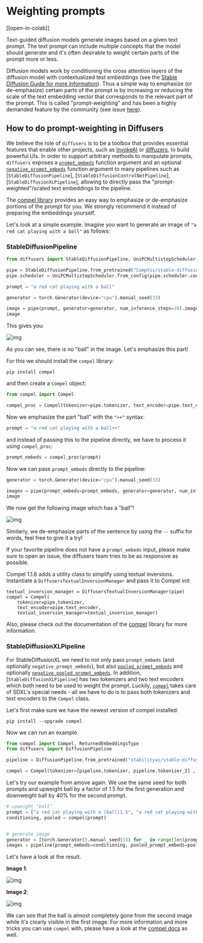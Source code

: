 <!--Copyright 2023 The HuggingFace Team. All rights reserved.

Licensed under the Apache License, Version 2.0 (the "License"); you may not use this file except in compliance with
the License. You may obtain a copy of the License at

http://www.apache.org/licenses/LICENSE-2.0

Unless required by applicable law or agreed to in writing, software distributed under the License is distributed on
an "AS IS" BASIS, WITHOUT WARRANTIES OR CONDITIONS OF ANY KIND, either express or implied. See the License for the
specific language governing permissions and limitations under the License.
-->

# Weighting prompts

[[open-in-colab]]

Text-guided diffusion models generate images based on a given text prompt. The text prompt
can include multiple concepts that the model should generate and it's often desirable to weight
certain parts of the prompt more or less. 

Diffusion models work by conditioning the cross attention layers of the diffusion model with contextualized text embeddings (see the [Stable Diffusion Guide for more information](../stable-diffusion)).
Thus a simple way to emphasize (or de-emphasize) certain parts of the prompt is by increasing or reducing the scale of the text embedding vector that corresponds to the relevant part of the prompt.
This is called "prompt-weighting" and has been a highly demanded feature by the community (see issue [here](https://github.com/huggingface/diffusers/issues/2431)).

## How to do prompt-weighting in Diffusers

We believe the role of `diffusers` is to be a toolbox that provides essential features that enable other projects, such as [InvokeAI](https://github.com/invoke-ai/InvokeAI) or [diffuzers](https://github.com/abhishekkrthakur/diffuzers), to build powerful UIs. In order to support arbitrary methods to manipulate prompts, `diffusers` exposes a [`prompt_embeds`](https://huggingface.co/docs/diffusers/en/api/pipelines/stable_diffusion/text2img#diffusers.StableDiffusionPipeline.__call__.prompt_embeds) function argument and an optional [`negative_prompt_embeds`](https://huggingface.co/docs/diffusers/en/api/pipelines/stable_diffusion/text2img#diffusers.StableDiffusionPipeline.__call__.negative_prompt_embeds) function argument to many pipelines such as [`StableDiffusionPipeline`], [`StableDiffusionControlNetPipeline`], [`StableDiffusionXLPipeline`], allowing to directly pass the "prompt-weighted"/scaled text embeddings to the pipeline.

The [compel library](https://github.com/damian0815/compel) provides an easy way to emphasize or de-emphasize portions of the prompt for you. We strongly recommend it instead of preparing the embeddings yourself.

Let's look at a simple example. Imagine you want to generate an image of `"a red cat playing with a ball"` as 
follows:


### StableDiffusionPipeline

```py
from diffusers import StableDiffusionPipeline, UniPCMultistepScheduler

pipe = StableDiffusionPipeline.from_pretrained("CompVis/stable-diffusion-v1-4")
pipe.scheduler = UniPCMultistepScheduler.from_config(pipe.scheduler.config)

prompt = "a red cat playing with a ball"

generator = torch.Generator(device="cpu").manual_seed(33)

image = pipe(prompt, generator=generator, num_inference_steps=20).images[0]
image
```

This gives you:

![img](https://huggingface.co/datasets/hf-internal-testing/diffusers-images/resolve/main/compel/forest_0.png)

As you can see, there is no "ball" in the image. Let's emphasize this part!

For this we should install the `compel` library:

```
pip install compel
```

and then create a `Compel` object:

```py
from compel import Compel

compel_proc = Compel(tokenizer=pipe.tokenizer, text_encoder=pipe.text_encoder)
```

Now we emphasize the part "ball" with the `"++"` syntax:

```py
prompt = "a red cat playing with a ball++"
```

and instead of passing this to the pipeline directly, we have to process it using `compel_proc`:

```py
prompt_embeds = compel_proc(prompt)
```

Now we can pass `prompt_embeds` directly to the pipeline:

```py
generator = torch.Generator(device="cpu").manual_seed(33)

images = pipe(prompt_embeds=prompt_embeds, generator=generator, num_inference_steps=20).images[0]
image
```

We now get the following image which has a "ball"!

![img](https://huggingface.co/datasets/hf-internal-testing/diffusers-images/resolve/main/compel/forest_1.png)

Similarly, we de-emphasize parts of the sentence by using the `--` suffix for words, feel free to give it 
a try!

If your favorite pipeline does not have a `prompt_embeds` input, please make sure to open an issue, the 
diffusers team tries to be as responsive as possible.

Compel 1.1.6 adds a utility class to simplify using textual inversions.  Instantiate a `DiffusersTextualInversionManager` and pass it to Compel init:

```
textual_inversion_manager = DiffusersTextualInversionManager(pipe)
compel = Compel(
    tokenizer=pipe.tokenizer,
    text_encoder=pipe.text_encoder,
    textual_inversion_manager=textual_inversion_manager)
```

Also, please check out the documentation of the [compel](https://github.com/damian0815/compel) library for 
more information.

### StableDiffusionXLPipeline

For StableDiffusionXL we need to not only pass `prompt_embeds` (and optionally `negative_prompt_embeds`), but also [`pooled_prompt_embeds`](https://huggingface.co/docs/diffusers/en/api/pipelines/stable_diffusion/stable_diffusion_xl#diffusers.StableDiffusionXLInpaintPipeline.__call__.pooled_prompt_embeds) and optionally [`negative_pooled_prompt_embeds`](https://huggingface.co/docs/diffusers/en/api/pipelines/stable_diffusion/stable_diffusion_xl#diffusers.StableDiffusionXLInpaintPipeline.__call__.negative_pooled_prompt_embeds). 
In addition, [`StableDiffusionXLPipeline`] has two tokenizers and two text encoders which both need to be used to weight the prompt.
Luckily, [`compel`](https://github.com/damian0815/compel) takes care of SDXL's special needs - all we have to do is to pass both tokenizers and text encoders to the `Compel` class.

Let's first make sure we have the newest version of compel installed:

```
pip install --upgrade compel
```

Now we can run an example.

```py
from compel import Compel, ReturnedEmbeddingsType
from diffusers import DiffusionPipeline

pipeline = DiffusionPipeline.from_pretrained("stabilityai/stable-diffusion-xl-base-1.0", variant="fp16", use_safetensors=True, torch_dtype=torch.float16).to("cuda")

compel = Compel(tokenizer=[pipeline.tokenizer, pipeline.tokenizer_2] , text_encoder=[pipeline.text_encoder, pipeline.text_encoder_2], returned_embeddings_type=ReturnedEmbeddingsType.PENULTIMATE_HIDDEN_STATES_NON_NORMALIZED, requires_pooled=[False, True])
```

Let's try our example from amove again. We use the same seed for both prompts and upweight ball by a factor of 1.5 for the first 
generation and downweight ball by 40% for the second prompt.

```py
# upweight "ball"
prompt = ["a red cat playing with a (ball)1.5", "a red cat playing with a (ball)0.6"]
conditioning, pooled = compel(prompt)


# generate image
generator = [torch.Generator().manual_seed(33) for _ in range(len(prompt))]
images = pipeline(prompt_embeds=conditioning, pooled_prompt_embeds=pooled, generator=generator, num_inference_steps=30).images
```

Let's have a look at the result.

**Image 1**:

![img](https://huggingface.co/datasets/hf-internal-testing/diffusers-images/resolve/main/compel/sdxl_ball1.png)

**Image 2**:

![img](https://huggingface.co/datasets/hf-internal-testing/diffusers-images/resolve/main/compel/sdxl_ball2.png)

We can see that the ball is almost completely gone from the second image while it's clearly visible in the first image.
For more information and more tricks you can use `compel` with, please have a look at the [compel docs](https://github.com/damian0815/compel/blob/main/doc/syntax.md) as well.
